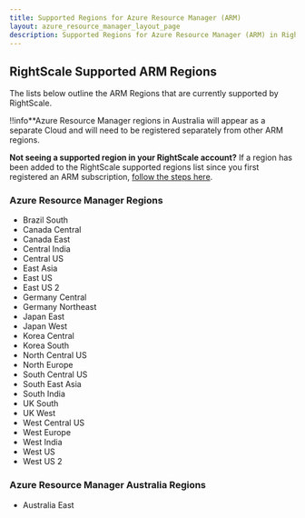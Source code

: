 ```yaml
---
title: Supported Regions for Azure Resource Manager (ARM)
layout: azure_resource_manager_layout_page
description: Supported Regions for Azure Resource Manager (ARM) in RightScale
---
```


## RightScale Supported ARM Regions
The lists below outline the ARM Regions that are currently supported by RightScale.

!!info**Azure Resource Manager regions in Australia will appear as a separate Cloud and will need to be registered separately from other ARM regions.

**Not seeing a supported region in your RightScale account?** If a region has been added to the RightScale supported regions list since you first registered an ARM subscription, [follow the steps here](/clouds/azure_resource_manager/getting_started/register.html).

### Azure Resource Manager Regions 
- Brazil South
- Canada Central
- Canada East
- Central India
- Central US
- East Asia
- East US
- East US 2
- Germany Central
- Germany Northeast
- Japan East
- Japan West
- Korea Central
- Korea South
- North Central US
- North Europe
- South Central US
- South East Asia
- South India
- UK South
- UK West
- West Central US
- West Europe
- West India
- West US
- West US 2

### Azure Resource Manager Australia Regions
- Australia East
